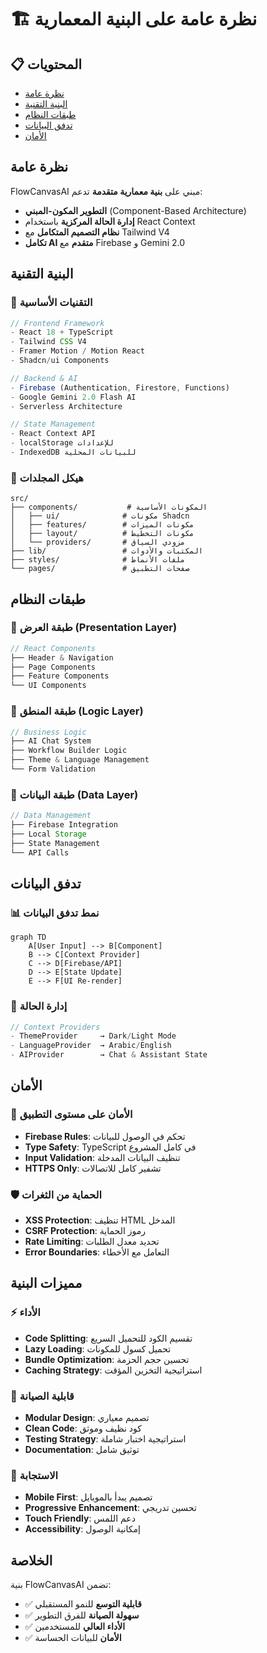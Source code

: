 # 🏗️ نظرة عامة على البنية المعمارية

## 📋 المحتويات
- [نظرة عامة](#نظرة-عامة)
- [البنية التقنية](#البنية-التقنية)
- [طبقات النظام](#طبقات-النظام)
- [تدفق البيانات](#تدفق-البيانات)
- [الأمان](#الأمان)

## نظرة عامة

FlowCanvasAI مبني على **بنية معمارية متقدمة** تدعم:
- **التطوير المكون-المبني** (Component-Based Architecture)
- **إدارة الحالة المركزية** باستخدام React Context
- **نظام التصميم المتكامل** مع Tailwind V4
- **تكامل AI متقدم** مع Firebase و Gemini 2.0

## البنية التقنية

### 🎯 **التقنيات الأساسية**
```typescript
// Frontend Framework
- React 18 + TypeScript
- Tailwind CSS V4
- Framer Motion / Motion React
- Shadcn/ui Components

// Backend & AI
- Firebase (Authentication, Firestore, Functions)
- Google Gemini 2.0 Flash AI
- Serverless Architecture

// State Management
- React Context API
- localStorage للإعدادات
- IndexedDB للبيانات المحلية
```

### 🏢 **هيكل المجلدات**
```
src/
├── components/           # المكونات الأساسية
│   ├── ui/              # مكونات Shadcn
│   ├── features/        # مكونات الميزات
│   ├── layout/          # مكونات التخطيط
│   └── providers/       # مزودي السياق
├── lib/                 # المكتبات والأدوات
├── styles/              # ملفات الأنماط
└── pages/               # صفحات التطبيق
```

## طبقات النظام

### 🎨 **طبقة العرض (Presentation Layer)**
```typescript
// React Components
├── Header & Navigation
├── Page Components
├── Feature Components
└── UI Components
```

### 🧠 **طبقة المنطق (Logic Layer)**
```typescript
// Business Logic
├── AI Chat System
├── Workflow Builder Logic
├── Theme & Language Management
└── Form Validation
```

### 🔗 **طبقة البيانات (Data Layer)**
```typescript
// Data Management
├── Firebase Integration
├── Local Storage
├── State Management
└── API Calls
```

## تدفق البيانات

### 📊 **نمط تدفق البيانات**
```mermaid
graph TD
    A[User Input] --> B[Component]
    B --> C[Context Provider]
    C --> D[Firebase/API]
    D --> E[State Update]
    E --> F[UI Re-render]
```

### 🔄 **إدارة الحالة**
```typescript
// Context Providers
- ThemeProvider     → Dark/Light Mode
- LanguageProvider  → Arabic/English
- AIProvider        → Chat & Assistant State
```

## الأمان

### 🔐 **الأمان على مستوى التطبيق**
- **Firebase Rules**: تحكم في الوصول للبيانات
- **Type Safety**: TypeScript في كامل المشروع
- **Input Validation**: تنظيف البيانات المدخلة
- **HTTPS Only**: تشفير كامل للاتصالات

### 🛡️ **الحماية من الثغرات**
- **XSS Protection**: تنظيف HTML المدخل
- **CSRF Protection**: رموز الحماية
- **Rate Limiting**: تحديد معدل الطلبات
- **Error Boundaries**: التعامل مع الأخطاء

## مميزات البنية

### ⚡ **الأداء**
- **Code Splitting**: تقسيم الكود للتحميل السريع
- **Lazy Loading**: تحميل كسول للمكونات
- **Bundle Optimization**: تحسين حجم الحزمة
- **Caching Strategy**: استراتيجية التخزين المؤقت

### 🔧 **قابلية الصيانة**
- **Modular Design**: تصميم معياري
- **Clean Code**: كود نظيف وموثق
- **Testing Strategy**: استراتيجية اختبار شاملة
- **Documentation**: توثيق شامل

### 📱 **الاستجابة**
- **Mobile First**: تصميم يبدأ بالموبايل
- **Progressive Enhancement**: تحسين تدريجي
- **Touch Friendly**: دعم اللمس
- **Accessibility**: إمكانية الوصول

## الخلاصة

بنية FlowCanvasAI تضمن:
- ✅ **قابلية التوسع** للنمو المستقبلي
- ✅ **سهولة الصيانة** للفرق التطوير
- ✅ **الأداء العالي** للمستخدمين
- ✅ **الأمان** للبيانات الحساسة